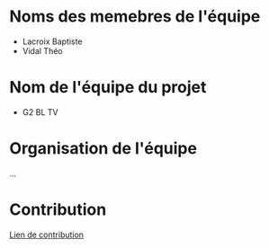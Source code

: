 # Noms des memebres de l'équipe
- Lacroix Baptiste
- Vidal Théo

# Nom de l'équipe du projet
- G2 BL TV

# Organisation de l'équipe

...

# Contribution
[Lien de contribution](./docs/CONTRIBUTING.md)
